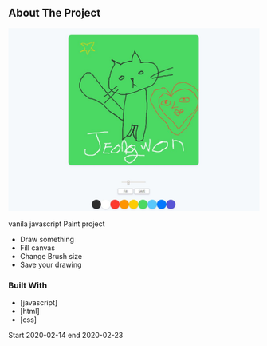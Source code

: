  ## About The Project

![screenshot](./paint.JPG)

vanila javascript Paint project

* Draw something
* Fill canvas
* Change Brush size
* Save your drawing



### Built With

* [javascript]
* [html]
* [css]




Start 2020-02-14
end 2020-02-23